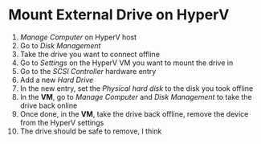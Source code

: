 # Mount External Drive on HyperV

1. *Manage Computer* on HyperV host
1. Go to *Disk Management*
1. Take the drive you want to connect offline
1. Go to *Settings* on the HyperV VM you want to mount the drive in
1. Go to the *SCSI Controller* hardware entry
1. Add a new *Hard Drive*
1. In the new entry, set the *Physical hard disk* to the disk you took offline
1. In the **VM**, go to *Manage Computer* and *Disk Management* to take the drive back online
1. Once done, in the **VM**, take the drive back offline, remove the device from the HyperV settings
1. The drive should be safe to remove, I think
